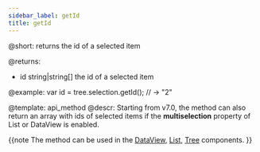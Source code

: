 ```yaml
---
sidebar_label: getId
title: getId
---          
```


@short: returns the id of a selected item
	
@returns:
- id	string|string[]	the id of a selected item

@example:
var id = tree.selection.getId(); // -> "2"

@template:	api_method
@descr:
Starting from v7.0, the method can also return an array with ids of selected items if the **multiselection** property of List or DataView is enabled.

{{note The method can be used in the [DataView](dataview/usage_selection.md), [List](list/usage_selection.md), [Tree](tree/usage_selection.md) components. }}